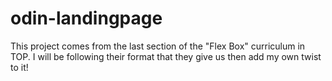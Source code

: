 # odin-landingpage
This project comes from the last section of the "Flex Box" curriculum in TOP. 
I will be following their format that they give us then add my own twist to it!